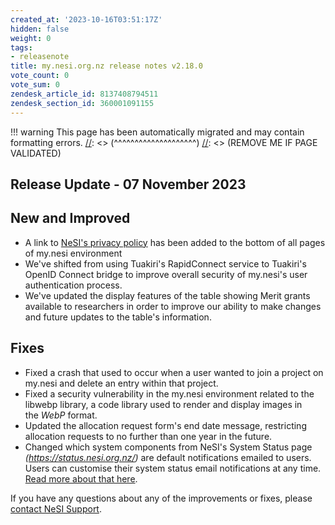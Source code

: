 ```yaml
---
created_at: '2023-10-16T03:51:17Z'
hidden: false
weight: 0
tags:
- releasenote
title: my.nesi.org.nz release notes v2.18.0
vote_count: 0
vote_sum: 0
zendesk_article_id: 8137408794511
zendesk_section_id: 360001091155
---
```




[//]: <> (REMOVE ME IF PAGE VALIDATED)
[//]: <> (vvvvvvvvvvvvvvvvvvvv)
!!! warning
    This page has been automatically migrated and may contain formatting errors.
[//]: <> (^^^^^^^^^^^^^^^^^^^^)
[//]: <> (REMOVE ME IF PAGE VALIDATED)

## Release Update - 07 November 2023

## New and Improved

-   A link to [NeSI's privacy
    policy](https://www.nesi.org.nz/about-us/security-privacy/privacy-policy)
    has been added to the bottom of all pages of my.nesi environment
-   We've shifted from using Tuakiri's RapidConnect service to Tuakiri's
    OpenID Connect bridge to improve overall security of my.nesi's user
    authentication process.
-   We've updated the display features of the table showing Merit grants
    available to researchers in order to improve our ability to make
    changes and future updates to the table's information.

## Fixes

-   Fixed a crash that used to occur when a user wanted to join a
    project on my.nesi and delete an entry within that project.
-   Fixed a security vulnerability in the my.nesi environment related to
    the libwebp library, a code library used to render and display
    images in the *WebP* format. 
-   Updated the allocation request form's end date message, restricting
    allocation requests to no further than one year in the future.
-   Changed which system components from NeSI's System Status page
    *(<https://status.nesi.org.nz/>)* are default notifications emailed
    to users. Users can customise their system status email
    notifications at any time. [Read more about that
    here](../../General/Announcements/Status_page_subscription_notification_changes.md).

If you have any questions about any of the improvements or fixes, please
[contact NeSI Support](mailto:support@nesi.org.nz).